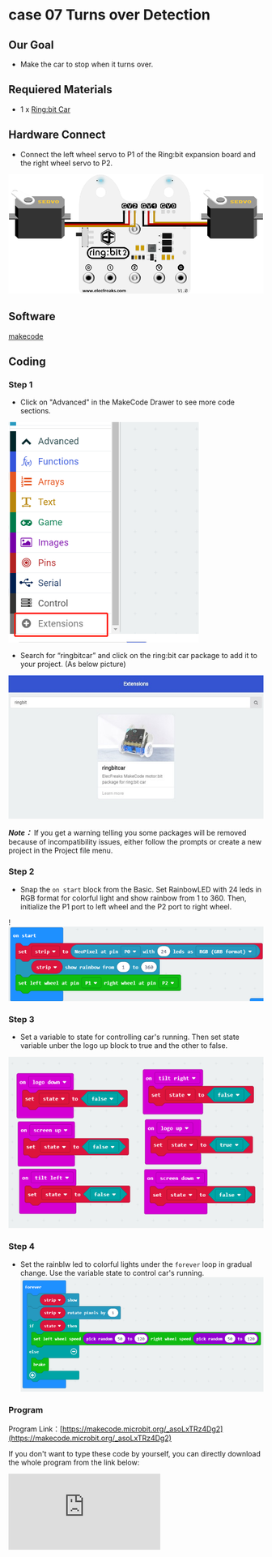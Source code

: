 # case 07 Turns over Detection

## Our Goal


- Make the car to stop when it turns over.

## Requiered Materials


- 1 x [Ring:bit Car](https://shop.elecfreaks.com/products/elecfreaks-micro-bit-ring-bit-v2-car-kit-without-micro-bit-board?_pos=4&_sid=66ba68dec&_ss=r)

## Hardware Connect

- Connect the left wheel servo to P1 of the Ring:bit expansion board and the right wheel servo to P2.

![](./images/jBVHea8.png)

## Software

[makecode](https://makecode.microbit.org/#)


## Coding

### Step 1
- Click on "Advanced" in the MakeCode Drawer to see more code sections.

![](./images/2qCyzQ7.png)

- Search for “ringbitcar” and click on the ring:bit car package to add it to your project. (As below picture)

![](./images/1Wq2Mov.jpg)

***Note：*** If you get a warning telling you some packages will be removed because of incompatibility issues, either follow the prompts or create a new project in the Project file menu.

### Step 2

- Snap the `on start` block from the Basic. Set RainbowLED with 24 leds in RGB format for colorful light and show rainbow from 1 to 360.
Then, initialize the P1 port to left wheel and the P2 port to right wheel.

!![](./images/tBTItKu.png)

### Step 3

- Set a variable to state for controlling car's running. Then set state variable unber the logo up block to true and the other to false.

![](./images/wjmku1o.png)

### Step 4

- Set the rainblw led to colorful lights under the `forever` loop in gradual change.
Use the variable state to control car's running.
![](./images/w8SjwwY.png)


### Program

Program Link：[https://makecode.microbit.org/_asoLxTRz4Dg2](https://makecode.microbit.org/_asoLxTRz4Dg2)

If you don't want to type these code by yourself, you can directly download the whole program from the link below:

<div
    style={{
        position: 'relative',
        paddingBottom: '60%',
        overflow: 'hidden',
    }}
>
    <iframe
        src="https://makecode.microbit.org/_asoLxTRz4Dg2"
        frameborder="0"
        sandbox="allow-popups allow-forms allow-scripts allow-same-origin"
        style={{
            position: 'absolute',
            width: '100%',
            height: '100%',
        }}
    />
</div>


## Result


- The car runs normally，when it turns over, it stops.

![](./images/buZmNej.gif)

## Think


- How can you design more funny project using other kits?


## Questions



## More Information
